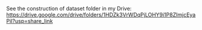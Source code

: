 See the construction of dataset folder in my Drive: https://drive.google.com/drive/folders/1HDZk3VrWDqPjLOHY9i1P8ZImjcEyaPiI?usp=share_link
